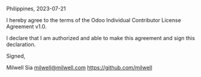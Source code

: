 Philippines, 2023-07-21

I hereby agree to the terms of the Odoo Individual Contributor License
Agreement v1.0.

I declare that I am authorized and able to make this agreement and sign this
declaration.

Signed,

Milwell Sia milwell@milwell.com https://github.com/milwell
